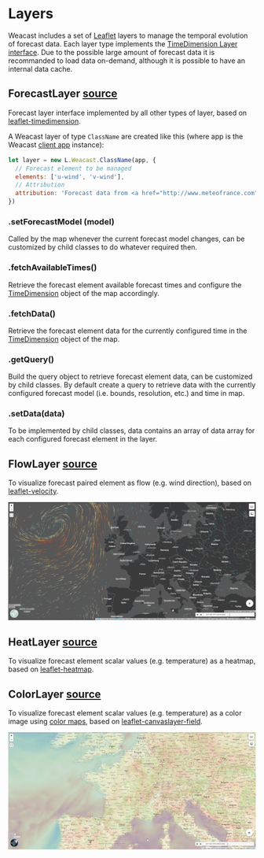 # Layers

Weacast includes a set of [Leaflet](http://leafletjs.com/) layers to manage the temporal evolution of forecast data. Each layer type implements the [TimeDimension Layer interface](https://github.com/socib/Leaflet.TimeDimension#ltimedimensionlayer). Due to the possible large amount of forecast data it is recommanded to load data on-demand, although it is possible to have an internal data cache.

## ForecastLayer [source](https://github.com/weacast/weacast-client/blob/master/src/layers/forecast-layer.js)

Forecast layer interface implemented by all other types of layer, based on [leaflet-timedimension](https://github.com/socib/Leaflet.TimeDimension#ltimedimensionlayer). 

A Weacast layer of type `ClassName` are created like this (where app is the Weacast [client app](./APPLICATION.MD#client) instance):
```javascript
let layer = new L.Weacast.ClassName(app, {
  // Forecast element to be managed
  elements: ['u-wind', 'v-wind'],
  // Attribution
  attribution: 'Forecast data from <a href="http://www.meteofrance.com">Météo-France</a>'
})
```

### .setForecastModel (model)

Called by the map whenever the current forecast model changes, can be customized by child classes to do whatever required then.

### .fetchAvailableTimes()

Retrieve the forecast element available forecast times and configure the [TimeDimension](https://github.com/socib/Leaflet.TimeDimension#ltimedimension) object of the map accordingly.

### .fetchData()

Retrieve the forecast element data for the currently configured time in the [TimeDimension](https://github.com/socib/Leaflet.TimeDimension#ltimedimension) object of the map.

### .getQuery()

Build the query object to retrieve forecast element data, can be customized by child classes. By default create a query to retrieve data with the currently configured forecast model (i.e. bounds, resolution, etc.) and time in map.

### .setData(data)

To be implemented by child classes, data contains an array of data array for each configured forecast element in the layer.

## FlowLayer [source](https://github.com/weacast/weacast-client/blob/master/src/layers/flow-layer.js)

To visualize forecast paired element as flow (e.g. wind direction), based on [leaflet-velocity](https://github.com/danwild/leaflet-velocity).

![Weacast flow layer](../images/flow-layer.png)

## HeatLayer [source](https://github.com/weacast/weacast-client/blob/master/src/layers/heat-layer.js)

To visualize forecast element scalar values (e.g. temperature) as a heatmap, based on [leaflet-heatmap](https://www.patrick-wied.at/static/heatmapjs/example-heatmap-leaflet.html).

## ColorLayer [source](https://github.com/weacast/weacast-client/blob/master/src/layers/color-layer.js)

To visualize forecast element scalar values (e.g. temperature) as a color image using [color maps](http://gka.github.io/chroma.js/#color-scales), based on [leaflet-canvaslayer-field](https://github.com/IHCantabria/Leaflet.CanvasLayer.Field).

![Weacast color layer](../images/color-layer.png)


